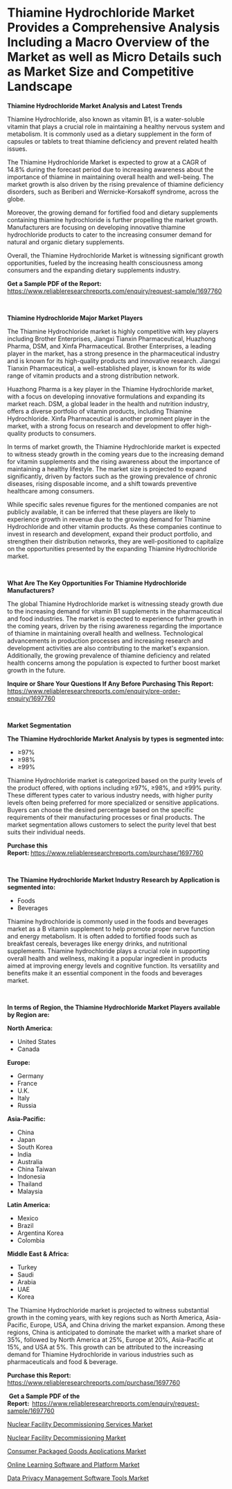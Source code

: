 <p><h1>Thiamine Hydrochloride Market Provides a Comprehensive Analysis Including a Macro Overview of the Market as well as Micro Details such as Market Size and Competitive Landscape</h1></p><p><strong>Thiamine Hydrochloride Market Analysis and Latest Trends</strong></p>
<p><p>Thiamine Hydrochloride, also known as vitamin B1, is a water-soluble vitamin that plays a crucial role in maintaining a healthy nervous system and metabolism. It is commonly used as a dietary supplement in the form of capsules or tablets to treat thiamine deficiency and prevent related health issues.</p><p>The Thiamine Hydrochloride Market is expected to grow at a CAGR of 14.8% during the forecast period due to increasing awareness about the importance of thiamine in maintaining overall health and well-being. The market growth is also driven by the rising prevalence of thiamine deficiency disorders, such as Beriberi and Wernicke-Korsakoff syndrome, across the globe.</p><p>Moreover, the growing demand for fortified food and dietary supplements containing thiamine hydrochloride is further propelling the market growth. Manufacturers are focusing on developing innovative thiamine hydrochloride products to cater to the increasing consumer demand for natural and organic dietary supplements.</p><p>Overall, the Thiamine Hydrochloride Market is witnessing significant growth opportunities, fueled by the increasing health consciousness among consumers and the expanding dietary supplements industry.</p></p>
<p><strong>Get a Sample PDF of the Report:&nbsp;</strong> <a href="https://www.reliableresearchreports.com/enquiry/request-sample/1697760">https://www.reliableresearchreports.com/enquiry/request-sample/1697760</a></p>
<p>&nbsp;</p>
<p><strong>Thiamine Hydrochloride Major Market Players</strong></p>
<p><p>The Thiamine Hydrochloride market is highly competitive with key players including Brother Enterprises, Jiangxi Tianxin Pharmaceutical, Huazhong Pharma, DSM, and Xinfa Pharmaceutical. Brother Enterprises, a leading player in the market, has a strong presence in the pharmaceutical industry and is known for its high-quality products and innovative research. Jiangxi Tianxin Pharmaceutical, a well-established player, is known for its wide range of vitamin products and a strong distribution network. </p><p>Huazhong Pharma is a key player in the Thiamine Hydrochloride market, with a focus on developing innovative formulations and expanding its market reach. DSM, a global leader in the health and nutrition industry, offers a diverse portfolio of vitamin products, including Thiamine Hydrochloride. Xinfa Pharmaceutical is another prominent player in the market, with a strong focus on research and development to offer high-quality products to consumers.</p><p>In terms of market growth, the Thiamine Hydrochloride market is expected to witness steady growth in the coming years due to the increasing demand for vitamin supplements and the rising awareness about the importance of maintaining a healthy lifestyle. The market size is projected to expand significantly, driven by factors such as the growing prevalence of chronic diseases, rising disposable income, and a shift towards preventive healthcare among consumers.</p><p>While specific sales revenue figures for the mentioned companies are not publicly available, it can be inferred that these players are likely to experience growth in revenue due to the growing demand for Thiamine Hydrochloride and other vitamin products. As these companies continue to invest in research and development, expand their product portfolio, and strengthen their distribution networks, they are well-positioned to capitalize on the opportunities presented by the expanding Thiamine Hydrochloride market.</p></p>
<p>&nbsp;</p>
<p><strong>What Are The Key Opportunities For Thiamine Hydrochloride Manufacturers?</strong></p>
<p><p>The global Thiamine Hydrochloride market is witnessing steady growth due to the increasing demand for vitamin B1 supplements in the pharmaceutical and food industries. The market is expected to experience further growth in the coming years, driven by the rising awareness regarding the importance of thiamine in maintaining overall health and wellness. Technological advancements in production processes and increasing research and development activities are also contributing to the market's expansion. Additionally, the growing prevalence of thiamine deficiency and related health concerns among the population is expected to further boost market growth in the future.</p></p>
<p><strong>Inquire or Share Your Questions If Any Before Purchasing This Report:</strong> <a href="https://www.reliableresearchreports.com/enquiry/pre-order-enquiry/1697760">https://www.reliableresearchreports.com/enquiry/pre-order-enquiry/1697760</a></p>
<p>&nbsp;</p>
<p><strong>Market Segmentation</strong></p>
<p><strong>The Thiamine Hydrochloride Market Analysis by types is segmented into:</strong></p>
<p><ul><li>≥97%</li><li>≥98%</li><li>≥99%</li></ul></p>
<p><p>Thiamine Hydrochloride market is categorized based on the purity levels of the product offered, with options including ≥97%, ≥98%, and ≥99% purity. These different types cater to various industry needs, with higher purity levels often being preferred for more specialized or sensitive applications. Buyers can choose the desired percentage based on the specific requirements of their manufacturing processes or final products. The market segmentation allows customers to select the purity level that best suits their individual needs.</p></p>
<p><strong>Purchase this Report:&nbsp;</strong><a href="https://www.reliableresearchreports.com/purchase/1697760">https://www.reliableresearchreports.com/purchase/1697760</a></p>
<p>&nbsp;</p>
<p><strong>The Thiamine Hydrochloride Market Industry Research by Application is segmented into:</strong></p>
<p><ul><li>Foods</li><li>Beverages</li></ul></p>
<p><p>Thiamine hydrochloride is commonly used in the foods and beverages market as a B vitamin supplement to help promote proper nerve function and energy metabolism. It is often added to fortified foods such as breakfast cereals, beverages like energy drinks, and nutritional supplements. Thiamine hydrochloride plays a crucial role in supporting overall health and wellness, making it a popular ingredient in products aimed at improving energy levels and cognitive function. Its versatility and benefits make it an essential component in the foods and beverages market.</p></p>
<p>&nbsp;</p>
<p><strong>In terms of Region, the Thiamine Hydrochloride Market Players available by Region are:</strong></p>
<p>
    <p> <strong> North America: </strong>
        <ul>
            <li>United States</li>
            <li>Canada</li>
        </ul>
        </p> 
    <p> <strong> Europe: </strong>
        <ul>
            <li>Germany</li>
            <li>France</li>
            <li>U.K.</li>
            <li>Italy</li>
            <li>Russia</li>
        </ul>
        </p> 
    <p> <strong> Asia-Pacific: </strong>
        <ul>
            <li>China</li>
            <li>Japan</li>
            <li>South Korea</li>
            <li>India</li>
            <li>Australia</li>
            <li>China Taiwan</li>
            <li>Indonesia</li>
            <li>Thailand</li>
            <li>Malaysia</li>
        </ul>
        </p> 
    <p> <strong> Latin America: </strong>
        <ul>
            <li>Mexico</li>
            <li>Brazil</li>
            <li>Argentina Korea</li>
            <li>Colombia</li>
        </ul>
        </p> 
    <p> <strong> Middle East & Africa: </strong>
        <ul>
            <li>Turkey</li>
            <li>Saudi</li>
            <li>Arabia</li>
            <li>UAE</li>
            <li>Korea</li>
        </ul>
    </p>
    </p>
<p><p>The Thiamine Hydrochloride market is projected to witness substantial growth in the coming years, with key regions such as North America, Asia-Pacific, Europe, USA, and China driving the market expansion. Among these regions, China is anticipated to dominate the market with a market share of 35%, followed by North America at 25%, Europe at 20%, Asia-Pacific at 15%, and USA at 5%. This growth can be attributed to the increasing demand for Thiamine Hydrochloride in various industries such as pharmaceuticals and food & beverage.</p></p>
<p><strong>Purchase this Report: </strong><a href="https://www.reliableresearchreports.com/purchase/1697760">https://www.reliableresearchreports.com/purchase/1697760</a></p>
<p>&nbsp;<strong>Get a Sample PDF of the Report:&nbsp;&nbsp;</strong><a href="https://www.reliableresearchreports.com/enquiry/request-sample/1697760">https://www.reliableresearchreports.com/enquiry/request-sample/1697760</a></p>
<p><strong></strong></p>
<p><p><a href="https://medium.com/@saraprifti1917/nuclear-facility-decommissioning-services-market-comprehensive-assessment-by-type-application-e91dd4cc3b4f">Nuclear Facility Decommissioning Services Market</a></p><p><a href="https://medium.com/@saraprifti1917/nuclear-facility-decommissioning-market-trends-forecast-and-competitive-analysis-to-2031-6df54594e2fc">Nuclear Facility Decommissioning Market</a></p><p><a href="https://medium.com/p/76e81ef3e5c9/edit">Consumer Packaged Goods Applications Market</a></p><p><a href="https://medium.com/@kathydavis04/online-learning-software-and-platform-market-size-market-outlook-and-market-forecast-2024-to-0c010980be4d">Online Learning Software and Platform Market</a></p><p><a href="https://medium.com/@evelynarmstrong2022/data-privacy-management-software-tools-market-size-reveals-the-best-marketing-channels-in-global-cdedf8e2e7ad">Data Privacy Management Software Tools Market</a></p></p>